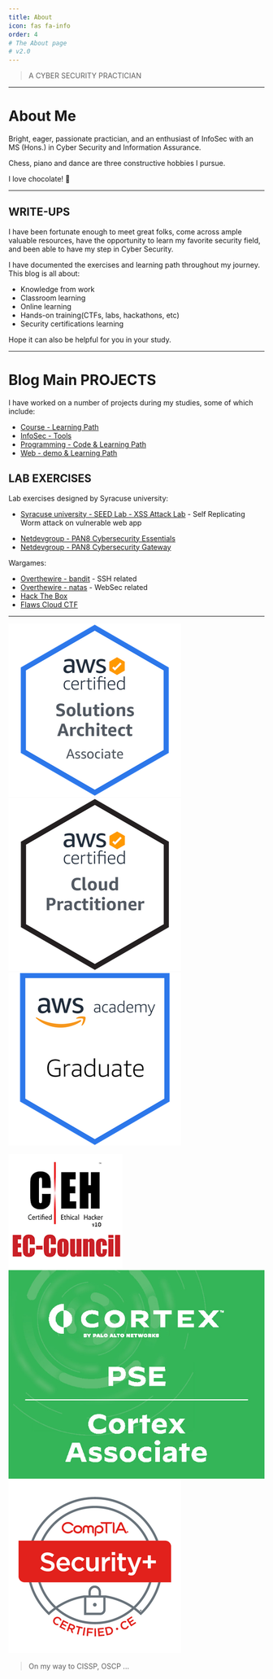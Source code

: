 ```yaml
---
title: About
icon: fas fa-info
order: 4
# The About page
# v2.0
---
```


> A CYBER SECURITY PRACTICIAN

---

# About Me

Bright, eager, passionate practician, and an enthusiast of InfoSec with an MS (Hons.) in Cyber Security and Information Assurance.

<!-- > Quick, imaginative, and strategic mind;
>
> Quick learner and like to take every chance to improve the knowledge and learn new technology;
>
> Highly curious, goal-oriented;
>
> Always passionate, always up for a challenge and unforeseen possibilities;  -->

Chess, piano and dance are three constructive hobbies I pursue.

I love chocolate! 🍫


<!-- # EXPERIENCE

- I work at Cyber Defense Group from September 2020 as a Cloud Security Analyst.
- I worked at Amzon AWS from June 2020 as a Data Center Security Sepecialist intern.
- I worked at VUST from Febrary 2019 as a Graduate assistant & Juniors IT Engineer -->

---

## WRITE-UPS

I have been fortunate enough to meet great folks, come across ample valuable resources, have the opportunity to learn my favorite security field, and been able to have my step in Cyber Security.

I have documented the exercises and learning path throughout my journey. This blog is all about:
- Knowledge from work
- Classroom learning
- Online learning
- Hands-on training(CTFs, labs, hackathons, etc)
- Security certifications learning

Hope it can also be helpful for you in your study.

---

# Blog Main PROJECTS

I have worked on a number of projects during my studies, some of which include:
- [Course - Learning Path](https://ocholuo.github.io/posts/CourseREADME/)
- [InfoSec - Tools](https://ocholuo.github.io/posts/InfoSecREADME/)
- [Programming - Code & Learning Path](https://ocholuo.github.io/posts/CodeREADME/)
- [Web - demo & Learning Path](https://ocholuo.github.io/posts/WebREADME/)

<!-- To know more about the projects vist the Projects page using the button below. The page has "Learn More" links to navigate to their respective GitHub repository home pages. -->


## LAB EXERCISES

Lab exercises designed by Syracuse university:
- [Syracuse university - SEED Lab - XSS Attack Lab](https://ocholuo.github.io/posts/SEED-Labs-CrossSiteScripting-Attack-Lab/) - Self Replicating Worm attack on vulnerable web app
<!-- Set UID Attack Lab - Exploiting setuid and LD_PRELOAD env variable. -->
<!-- MD5 Attack Lab - Attack Merkle Damgard construction of MD5 using collisions. -->
- [Netdevgroup - PAN8 Cybersecurity Essentials](https://ocholuo.github.io/posts/PAN8-Cybersecurity-Essentials/)
- [Netdevgroup - PAN8 Cybersecurity Gateway](https://ocholuo.github.io//posts/PAN8-Cybersecurity-Gateway/)

Wargames:
- [Overthewire - bandit](https://ocholuo.github.io/posts/Overthewire-bandit/) - SSH related
- [Overthewire - natas](https://ocholuo.github.io/posts/Overthewire-natas/) - WebSec related
- [Hack The Box](https://ocholuo.github.io/tags/hackthebox/)
- [Flaws Cloud CTF](https://ocholuo.github.io/tags/Flaws/)

<!-- Leviathan - Based on SetUID.
Narnia - Based on binary exploitation.
Protostar - Based on binary exploitation. -->

---

![0SQ0jOP](/assets/img/tabs/AWS-SA.png) ![0SQ0jOP](/assets/img/tabs/AWS-CP.png) ![0SQ0jOP](/assets/img/tabs/AWS-G.png) 

![0SQ0jOP](/assets/img/tabs/CEH.png) ![0SQ0jOP](/assets/img/tabs/PAN.jpg) ![0SQ0jOP](/assets/img/tabs/Sec+.png) 

> On my way to CISSP, OSCP ...
